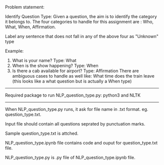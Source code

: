 Problem statement:

Identify Question Type: Given a question, the aim is to identify the category it belongs to. The four categories to handle for this assignment are : Who, What, When, Affirmation.

Label any sentence that does not fall in any of the above four as "Unknown" type

Example:
1. What is your name? Type: What
2. When is the show happening? Type: When
3. Is there a cab available for airport? Type: Affirmation
There are ambiguous cases to handle as well like:
What time does the train leave (this looks like a what question but is actually a When type)


*****************************************************************************************

Required package to run NLP_question_type.py: python3 and NLTK

*****************************************************************************************
When NLP_question_type.py runs, it ask for file name in .txt format. eg. question_type.txt.

Input file should contain all questions seprated by punctuation marks.

Sample question_type.txt is attched. 

NLP_question_type.ipynb file contains code and ouput for question_type.txt file.

NLP_question_type.py is .py file of NLP_question_type.ipynb file. 
